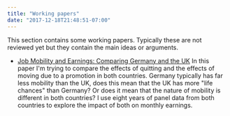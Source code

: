 ```yaml
---
title: "Working papers"
date: "2017-12-18T21:48:51-07:00"
---
```


This section contains some working papers. Typically these are not reviewed yet but they contain the main ideas or arguments.

* [Job Mobility and Earnings: Comparing Germany and the UK](/pdf/de-uk-workingpaper.pdf) In this paper I'm trying to compare the effects of quitting and the effects of moving due to a promotion in both countries. Germany typically has far less mobility than the UK, does this mean that the UK has more "life chances" than Germany? Or does it mean that the nature of mobility is different in both countries? I use eight years of panel data from both countries to explore the impact of both on monthly earnings.
